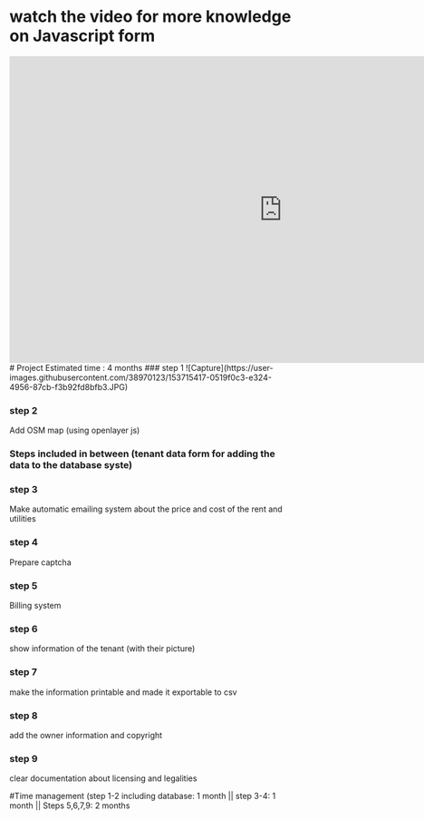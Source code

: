 # watch the video for more knowledge on Javascript form
<iframe width="962" height="541" src="https://www.youtube.com/embed/z0avfnlBRto" title="YouTube video player" frameborder="0" allow="accelerometer; autoplay; clipboard-write; encrypted-media; gyroscope; picture-in-picture" allowfullscreen></iframe>
# Project Estimated time : 4 months
### step 1
![Capture](https://user-images.githubusercontent.com/38970123/153715417-0519f0c3-e324-4956-87cb-f3b92fd8bfb3.JPG)

### step 2
Add OSM map (using openlayer js)

### Steps included in between (tenant data form for adding the data to the database syste)

### step 3
Make automatic emailing system about the price and cost of the rent and utilities

### step 4
Prepare captcha

### step 5
Billing system

### step 6
show information of the tenant (with their picture)

### step 7
make the information printable and made it exportable to csv

### step 8
add the owner information and copyright

### step 9
clear documentation about licensing and legalities

#Time management (step 1-2 including database: 1 month || step 3-4: 1 month || Steps 5,6,7,9: 2 months
